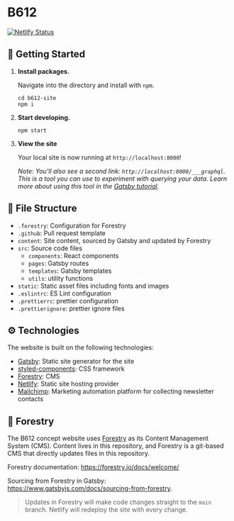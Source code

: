# B612

[![Netlify Status](https://api.netlify.com/api/v1/badges/c2355e71-d761-4963-a3f8-63160b319895/deploy-status)](https://app.netlify.com/sites/at-b612/deploys)

## :rocket: Getting Started

1. **Install packages.**

   Navigate into the directory and install with `npm`.

   ```shell
   cd b612-site
   npm i
   ```

1. **Start developing.**

   ```shell
   npm start
   ```

1. **View the site**

   Your local site is now running at `http://localhost:8000`!

   _Note: You'll also see a second link: _`http://localhost:8000/___graphql`_. This is a tool you can use to experiment with querying your data. Learn more about using this tool in the [Gatsby tutorial](https://www.gatsbyjs.com/tutorial/part-five/#introducing-graphiql)._

## :file_folder: File Structure

- `.forestry`: Configuration for Forestry
- `.github`: Pull request template
- `content`: Site content, sourced by Gatsby and updated by Forestry
- `src`: Source code files
  - `components`: React components
  - `pages`: Gatsby routes
  - `templates`: Gatsby templates
  - `utils`: utility functions
- `static`: Static asset files including fonts and images
- `.eslintrc`: ES Lint configuration
- `.prettierrc`: prettier configuration
- `.prettierignore`: prettier ignore files

## :gear: Technologies

The website is built on the following technologies:

- [Gatsby](https://www.gatsbyjs.com/): Static site generator for the site
- [styled-components](https://styled-components.com/): CSS framework
- [Forestry](https://forestry.io/): CMS
- [Netlify](https://www.netlify.com/): Static site hosting provider
- [Mailchimp](https://mailchimp.com/): Marketing automation platform for collecting newsletter contacts

## :evergreen_tree: Forestry

The B612 concept website uses [Forestry](https://forestry.io/) as its Content Management System (CMS). Content lives in this repository, and Forestry is a git-based CMS that directly updates files in this repository.

Forestry documentation: https://forestry.io/docs/welcome/

Sourcing from Forestry in Gatsby: https://www.gatsbyjs.com/docs/sourcing-from-forestry.

> Updates in Forestry will make code changes straight to the `main` branch. Netlify will redeploy the site with every change.
